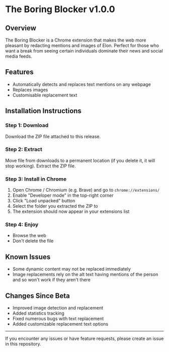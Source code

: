 # The Boring Blocker v1.0.0

## Overview

The Boring Blocker is a Chrome extension that makes the web more pleasant by redacting mentions and images of Elon. Perfect for those who want a break from seeing certain individuals dominate their news and social media feeds.

## Features

- Automatically detects and replaces text mentions on any webpage
- Replaces images 
- Customisable replacement text

## Installation Instructions

### Step 1: Download
Download the ZIP file attached to this release.

### Step 2: Extract
Move file from downloads to a permanent location (if you delete it, it will stop working). Extract the ZIP file. 

### Step 3: Install in Chrome
1. Open Chrome / Chromium (e.g. Brave) and go to `chrome://extensions/`
2. Enable "Developer mode" in the top-right corner
3. Click "Load unpacked" button
4. Select the folder you extracted the ZIP to
5. The extension should now appear in your extensions list

### Step 4: Enjoy
- Browse the web
- Don't delete the file

## Known Issues
- Some dynamic content may not be replaced immediately
- Image replacements rely on the alt text having mentions of the person and so won't work if they aren't there

## Changes Since Beta
- Improved image detection and replacement
- Added statistics tracking
- Fixed numerous bugs with text replacement
- Added customizable replacement text options

---

If you encounter any issues or have feature requests, please create an issue in this repository. 